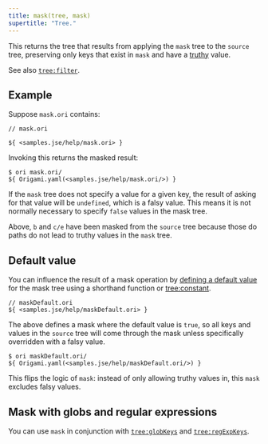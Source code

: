 ```yaml
---
title: mask(tree, mask)
supertitle: "Tree."
---
```


This returns the tree that results from applying the `mask` tree to the `source` tree, preserving only keys that exist in `mask` and have a [truthy](https://developer.mozilla.org/en-US/docs/Glossary/Truthy) value.

See also [`tree:filter`](filter.html).

## Example

Suppose `mask.ori` contains:

```ori
// mask.ori

${ <samples.jse/help/mask.ori> }
```

Invoking this returns the masked result:

```console
$ ori mask.ori/
${ Origami.yaml(<samples.jse/help/mask.ori/>) }
```

If the `mask` tree does not specify a value for a given key, the result of asking for that value will be `undefined`, which is a falsy value. This means it is not normally necessary to specify `false` values in the mask tree.

Above, `b` and `c/e` have been masked from the `source` tree because those do paths do not lead to truthy values in the `mask` tree.

## Default value

You can influence the result of a mask operation by [defining a default value](/language/idioms.html#define-a-default-value) for the mask tree using a shorthand function or [tree:constant](constant.html#set-a-default-value).

```ori
// maskDefault.ori
${ <samples.jse/help/maskDefault.ori> }
```

The above defines a mask where the default value is `true`, so all keys and values in the `source` tree will come through the mask unless specifically overridden with a falsy value.

```console
$ ori maskDefault.ori/
${ Origami.yaml(<samples.jse/help/maskDefault.ori/>) }
```

This flips the logic of `mask`: instead of only allowing truthy values in, this `mask` excludes falsy values.

## Mask with globs and regular expressions

You can use `mask` in conjunction with [`tree:globKeys`](globKeys.html) and [`tree:regExpKeys`](regExpKeys.html).
